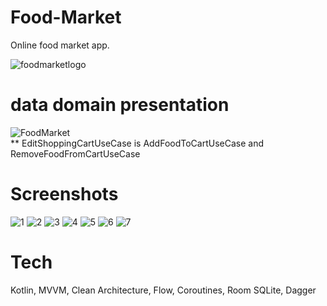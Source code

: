 # Food-Market
Online food market app.  

![foodmarketlogo](https://user-images.githubusercontent.com/98654420/188332872-796e31c4-9ec5-433a-8f7c-6b57a3630e40.png)  
# data domain presentation
![FoodMarket](https://user-images.githubusercontent.com/98654420/189218128-9f03e163-369d-4570-895d-bd90e644b8e4.png)  
** EditShoppingCartUseCase is AddFoodToCartUseCase and RemoveFoodFromCartUseCase
# Screenshots
![1](https://user-images.githubusercontent.com/98654420/189364708-d640e74a-77ff-42b8-ae6d-b5c52cff4a22.jpg)
![2](https://user-images.githubusercontent.com/98654420/189364749-81b4c1e0-57f2-4e60-87d6-8b84ea1d1cc4.jpg)
![3](https://user-images.githubusercontent.com/98654420/189362229-37fdaa9c-127b-45cf-ad6f-ee1d3a61612f.jpg)
![4](https://user-images.githubusercontent.com/98654420/189362240-5e66609d-c19e-4737-aab2-367a6ade6655.jpg)
![5](https://user-images.githubusercontent.com/98654420/189362248-f7ea32c0-5975-48ef-ae7e-12dbe8be339f.jpg)
![6](https://user-images.githubusercontent.com/98654420/189362256-04c3ec7b-c4ff-40f1-b008-5d423944d3d5.jpg)
![7](https://user-images.githubusercontent.com/98654420/189362259-d9699ab7-23a6-4491-a56f-c12b1302b0b7.jpg)  
# Tech
Kotlin, MVVM, Clean Architecture, Flow, Coroutines, Room SQLite, Dagger
